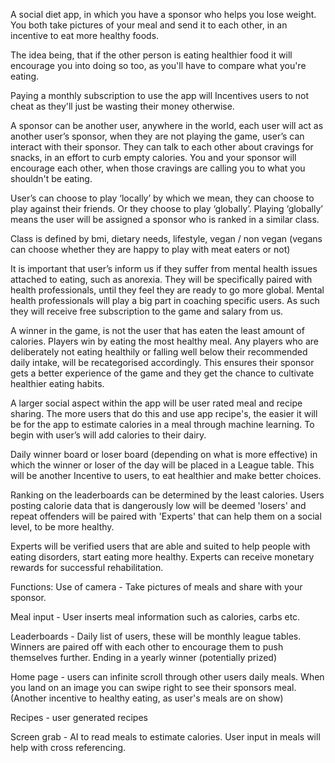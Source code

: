 A social diet app, in which you have a sponsor who helps you lose weight. You both take pictures of your meal and send it to each other, in an incentive to eat more healthy foods. 

The idea being, that if the other person is eating healthier food it will encourage you into doing so too, as you'll have to compare what you're eating.

Paying a monthly subscription to use the app will Incentives users to not cheat as they'll just be wasting their money otherwise. 

A sponsor can be another user, anywhere in the world, each user will act as another user’s sponsor, when they are not playing the game, user’s can interact with their sponsor. They can talk to each other about cravings for snacks, in an effort to curb empty calories. You and your sponsor will encourage each other, when those cravings are calling you to what you shouldn't be eating.

User’s can choose to play ‘locally’ by which we mean, they can choose to play against their friends. Or they choose to play ‘globally’. Playing ‘globally’ means the user will be assigned a sponsor who is ranked in a similar class. 

Class is defined by bmi, dietary needs, lifestyle, vegan / non vegan (vegans can choose whether they are happy to play with meat eaters or not) 

It is important that user’s inform us if they suffer from mental health issues attached to eating, such as anorexia. They will be specifically paired with health professionals, until they feel they are ready to go more global. Mental health professionals will play a big part in coaching specific users. As such they will receive free subscription to the game and salary from us.

A winner in the game, is not the user that has eaten the least amount of calories. Players win by eating the most healthy meal. Any players who are deliberately not eating healthily or falling well below their recommended daily intake, will be recategorised accordingly. This ensures their sponsor gets a better experience of the game and they get the chance to cultivate healthier eating habits.  

A larger social aspect within the app will be user rated meal and recipe sharing. The more users that do this and use app recipe's, the easier it will be for the app to estimate calories in a meal through machine learning. To begin with user’s will add calories to their dairy.

Daily winner board or loser board (depending on what is more effective) in which the winner or loser of the day will be placed in a League table. This will be another Incentive to users, to eat healthier and make better choices.

Ranking on the leaderboards can be determined by the least calories. Users posting calorie data that is dangerously low will be deemed 'losers' and repeat offenders will be paired with 'Experts' that can help them on a social level, to be more healthy. 

Experts will be verified users that are able and suited to help people with eating disorders, start eating more healthy. Experts can receive monetary rewards for successful rehabilitation. 


Functions:
Use of camera - Take pictures of meals and share with your sponsor. 

Meal input - User inserts meal information such as calories, carbs etc. 

Leaderboards - Daily list of users, these will be monthly league tables. Winners are paired off with each other to encourage them to push themselves further. Ending in a yearly winner (potentially prized)

Home page - users can infinite scroll through other users daily meals. When you land on an image you can swipe right to see their sponsors meal. (Another incentive to healthy eating, as user's meals are on show)

Recipes - user generated recipes
 
Screen grab - AI to read meals to estimate calories. User input in meals will help with cross referencing.
